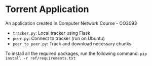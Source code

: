 # Torrent Application

An application created in Computer Network Course - CO3093

- ```tracker.py```: Local tracker using Flask
- ```peer.py```: Connect to tracker (run on Ubuntu)
- ```peer_to_peer.py```: Track and download necessary chunks

To install all the required packages, run the following command:
```pip install -r ref/requirements.txt```
